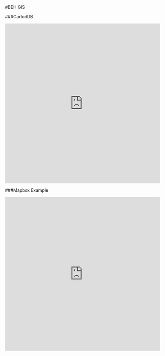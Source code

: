 #BEH GIS 


###CartodDB
<iframe width='100%' height='520' frameborder='0' src='http://dms2203.cartodb.com/viz/ea81bdf6-6e6c-11e4-b239-0e018d66dc29/embed_map' allowfullscreen webkitallowfullscreen mozallowfullscreen oallowfullscreen msallowfullscreen></iframe>

###Mapbox Example
<iframe width="100%" height="500px" frameBorder="0" src="https://a.tiles.mapbox.com/v4/dms2203.6759583f.html?access_token=pk.eyJ1IjoiZG1zMjIwMyIsImEiOiJ1MWo0MTU4In0.zUBBuMsgowsZ9oVT9etwbg"></iframe>

